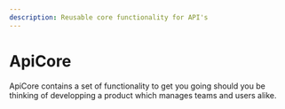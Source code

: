 ```yaml
---
description: Reusable core functionality for API's
---
```


# ApiCore

ApiCore contains a set of functionality to get you going should you be thinking of developping a product which manages teams and users alike.

